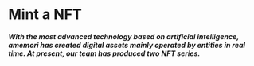 # Mint a NFT

###### **With the most advanced technology based on artificial intelligence, amemori has created digital assets mainly operated by entities in real time. At present, our team has produced two NFT series.**
